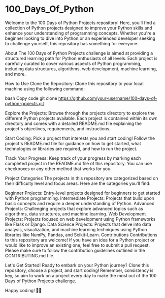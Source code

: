 # 100_Days_Of_Python

Welcome to the 100 Days of Python Projects repository! Here, you'll find a collection of Python projects designed to improve your Python skills and enhance your understanding of programming concepts. Whether you're a beginner looking to dive into Python or an experienced developer seeking to challenge yourself, this repository has something for everyone.

About
The 100 Days of Python Projects challenge is aimed at providing a structured learning path for Python enthusiasts of all levels. Each project is carefully curated to cover various aspects of Python programming, including data structures, algorithms, web development, machine learning, and more.

How to Use
Clone the Repository: Clone this repository to your local machine using the following command:

bash
Copy code
git clone https://github.com/your-username/100-days-of-python-projects.git

Explore the Projects: Browse through the projects directory to explore the different Python projects available. Each project is contained within its own directory and comes with a detailed README.md file explaining the project's objectives, requirements, and instructions.

Start Coding: Pick a project that interests you and start coding! Follow the project's README.md file for guidance on how to get started, what technologies or libraries are required, and how to run the project.

Track Your Progress: Keep track of your progress by marking each completed project in the README.md file of this repository. You can use checkboxes or any other method that works for you.

Project Categories
The projects in this repository are categorized based on their difficulty level and focus areas. Here are the categories you'll find:

Beginner Projects: Entry-level projects designed for beginners to get started with Python programming.
Intermediate Projects: Projects that build upon basic concepts and require a deeper understanding of Python.
Advanced Projects: Challenging projects that explore advanced topics such as algorithms, data structures, and machine learning.
Web Development Projects: Projects focused on web development using Python frameworks like Flask or Django.
Data Science Projects: Projects that delve into data analysis, visualization, and machine learning techniques using Python libraries like NumPy, Pandas, and Scikit-Learn.
Contributions
Contributions to this repository are welcome! If you have an idea for a Python project or would like to improve an existing one, feel free to submit a pull request. Please make sure to follow the contribution guidelines outlined in the CONTRIBUTING.md file.

Let's Get Started!
Ready to embark on your Python journey? Clone this repository, choose a project, and start coding! Remember, consistency is key, so aim to work on a project every day to make the most out of the 100 Days of Python Projects challenge.

Happy coding! 🐍✨
